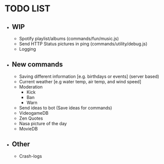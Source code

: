 # TODO LIST
- ## WIP 
    - Spotify playlist/albums (commands/fun/music.js)
    - Send HTTP Status pictures in ping (commands/utility/debug.js)
    - Logging

- ## New commands
    - Saving different information [e.g. birthdays or events] (server based)
    - Current weather [e.g water temp, air temp, and wind speed]
    - Moderation
        - Kick
        - Ban
        - Warn
    - Send ideas to bot (Save ideas for commands)
    - VideogameDB
    - Zen Quotes
    - Nasa picture of the day
    - MovieDB


- ## Other
    - Crash-logs
